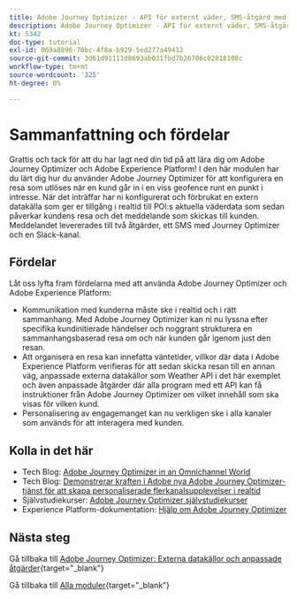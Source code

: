 ```yaml
---
title: Adobe Journey Optimizer - API för externt väder, SMS-åtgärd med mera - sammanfattning
description: Adobe Journey Optimizer - API för externt väder, SMS-åtgärd med mera - sammanfattning
kt: 5342
doc-type: tutorial
exl-id: 069a8896-70bc-4f8a-b929-5ed277a49412
source-git-commit: 3d61d91111d8693ab031fbd7b26706c02818108c
workflow-type: tm+mt
source-wordcount: '325'
ht-degree: 0%

---
```


# Sammanfattning och fördelar

Grattis och tack för att du har lagt ned din tid på att lära dig om Adobe Journey Optimizer och Adobe Experience Platform!
I den här modulen har du lärt dig hur du använder Adobe Journey Optimizer för att konfigurera en resa som utlöses när en kund går in i en viss geofence runt en punkt i intresse. När det inträffar har ni konfigurerat och förbrukat en extern datakälla som ger er tillgång i realtid till POI:s aktuella väderdata som sedan påverkar kundens resa och det meddelande som skickas till kunden. Meddelandet levererades till två åtgärder, ett SMS med Journey Optimizer och en Slack-kanal.

## Fördelar

Låt oss lyfta fram fördelarna med att använda Adobe Journey Optimizer och Adobe Experience Platform:

- Kommunikation med kunderna måste ske i realtid och i rätt sammanhang. Med Adobe Journey Optimizer kan ni nu lyssna efter specifika kundinitierade händelser och noggrant strukturera en sammanhangsbaserad resa om och när kunden går igenom just den resan.
- Att organisera en resa kan innefatta väntetider, villkor där data i Adobe Experience Platform verifieras för att sedan skicka resan till en annan väg, anpassade externa datakällor som Weather API i det här exemplet och även anpassade åtgärder där alla program med ett API kan få instruktioner från Adobe Journey Optimizer om vilket innehåll som ska visas för vilken kund.
- Personalisering av engagemanget kan nu verkligen ske i alla kanaler som används för att interagera med kunden.

## Kolla in det här

- Tech Blog: [Adobe Journey Optimizer in an Omnichannel World](https://medium.com/adobetech/journey-orchestration-in-an-omnichannel-world-3a2d32d556d9)
- Tech Blog: [Demonstrerar kraften i Adobe nya Adobe Journey Optimizer-tjänst för att skapa personaliserade flerkanalsupplevelser i realtid](https://medium.com/adobetech/demonstrating-the-power-of-adobes-new-journey-orchestration-service-to-build-personalized-aa60d88cd34)
- Självstudiekurser: [Adobe Journey Optimizer självstudiekurser](https://experienceleague.adobe.com/docs/journey-orchestration-learn/tutorials/understanding-journey-orchestration.html?lang=sv)
- Experience Platform-dokumentation: [Hjälp om Adobe Journey Optimizer](https://experienceleague.adobe.com/docs/journeys/using/journey-orchestration-home.html?lang=sv-SE)

## Nästa steg

Gå tillbaka till [Adobe Journey Optimizer: Externa datakällor och anpassade åtgärder](journey-orchestration-external-weather-api-sms.md){target="_blank"}

Gå tillbaka till [Alla moduler](./../../../../overview.md){target="_blank"}
